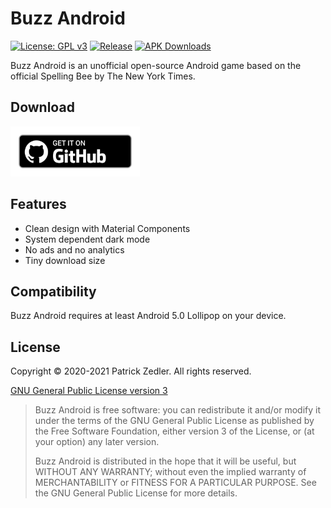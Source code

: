 # Buzz Android

[![License: GPL v3](https://img.shields.io/badge/License-GPLv3-blue.svg)](https://www.gnu.org/licenses/gpl-3.0) [![Release](https://img.shields.io/github/v/release/patzly/buzz-android?label=Release&logo=github)](https://github.com/patzly/buzz-android/releases)  [![APK Downloads](https://img.shields.io/github/downloads/patzly/buzz-android/total.svg?label=APK%20Downloads&logo=github)](https://github.com/patzly/buzz-android/releases)

Buzz Android is an unofficial open-source Android game based on the official Spelling Bee by The New York Times.

## Download

<a href='https://github.com/patzly/spelling-android/releases'><img alt='Get it on GitHub' height="80" src='assets/badge_github.png'/></a>

## Features

* Clean design with Material Components
* System dependent dark mode
* No ads and no analytics
* Tiny download size

## Compatibility

Buzz Android requires at least Android 5.0 Lollipop on your device.

## License

Copyright &copy; 2020-2021 Patrick Zedler. All rights reserved.

[GNU General Public License version 3](https://www.gnu.org/licenses/gpl.txt)

> Buzz Android is free software: you can redistribute it and/or modify it under the terms of the GNU General Public License as published by the Free Software Foundation, either version 3 of the License, or (at your option) any later version.
>
> Buzz Android is distributed in the hope that it will be useful, but WITHOUT ANY WARRANTY; without even the implied warranty of MERCHANTABILITY or FITNESS FOR A PARTICULAR PURPOSE. See the GNU General Public License for more details.
